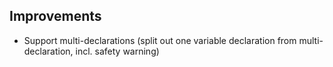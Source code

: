 ## Improvements

* Support multi-declarations (split out one variable declaration from multi-declaration, incl. safety warning)